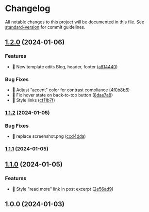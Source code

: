 # Changelog

All notable changes to this project will be documented in this file. See [standard-version](https://github.com/conventional-changelog/standard-version) for commit guidelines.

## [1.2.0](https://github.com/Herm71/rcid-block-theme/compare/v1.1.2...v1.2.0) (2024-01-06)


### Features

* :art: New template edits Blog, header, footer ([a814440](https://github.com/Herm71/rcid-block-theme/commit/a81444044a3b3a9f1ba8e6039667f5c8b511beae))


### Bug Fixes

* :lipstick: Adjust "accent" color for contrast compliance ([4f0b8b6](https://github.com/Herm71/rcid-block-theme/commit/4f0b8b60399dd786cb0e033477c263662e60b333))
* :lipstick: Fix hover state on back-to-top button ([8dae7a8](https://github.com/Herm71/rcid-block-theme/commit/8dae7a8cb07046d780ea65bac6b5656994664d29))
* :lipstick: Style links ([cf11b7f](https://github.com/Herm71/rcid-block-theme/commit/cf11b7f954bfd24f8932b9ece5ee8113b68efa4d))

### [1.1.2](https://github.com/Herm71/rcid-block-theme/compare/v1.1.1...v1.1.2) (2024-01-05)


### Bug Fixes

* :art: replace screenshot.png ([ccd4dda](https://github.com/Herm71/rcid-block-theme/commit/ccd4dda3a8e48a919f65efe2073928828d461e4c))

### [1.1.1](https://github.com/Herm71/rcid-block-theme/compare/v1.0.0...v1.1.1) (2024-01-05)

## [1.1.0](https://github.com/Herm71/rcid-block-theme/compare/v1.0.0...v1.1.0) (2024-01-05)


### Features

* :art: Style "read more" link in post excerpt ([2e56ad9](https://github.com/Herm71/rcid-block-theme/commit/2e56ad9c409c9b6c66c4ba592b9d43e5f8aca6c3))

## 1.0.0 (2024-01-03)
